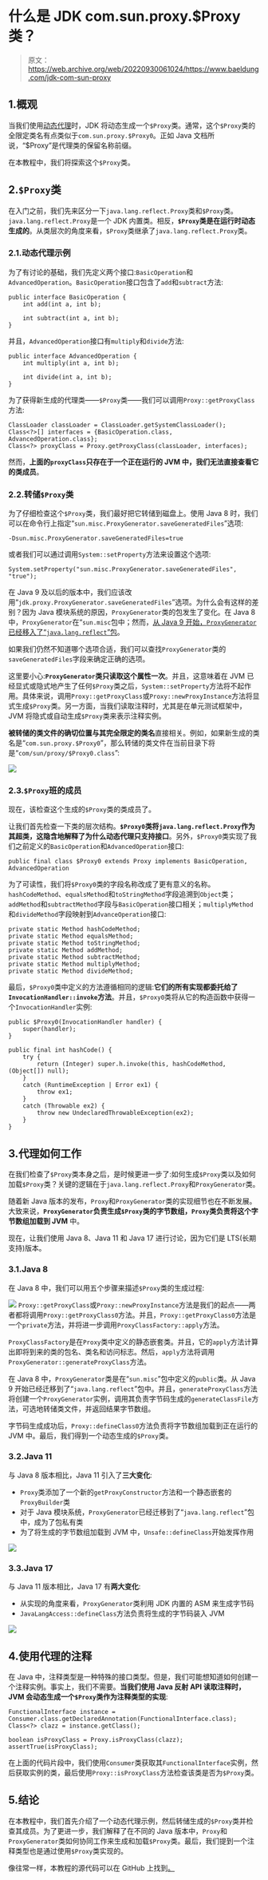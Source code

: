 # 什么是 JDK com.sun.proxy.$Proxy 类？

> 原文：<https://web.archive.org/web/20220930061024/https://www.baeldung.com/jdk-com-sun-proxy>

## 1.概观

当我们使用[动态代理](/web/20220810235425/https://www.baeldung.com/java-dynamic-proxies)时，JDK 将动态生成一个`$Proxy`类。通常，这个`$Proxy`类的全限定类名有点类似于`com.sun.proxy.$Proxy0`。正如 Java 文档所说，“$Proxy”是代理类的保留名称前缀。

在本教程中，我们将探索这个`$Proxy`类。

## 2.`$Proxy`类

在入门之前，我们先来区分一下`java.lang.reflect.Proxy`类和`$Proxy`类。`java.lang.reflect.Proxy`是一个 JDK 内置类。相反，**`$Proxy`类是在运行时动态生成的**。从类层次的角度来看，`$Proxy`类继承了`java.lang.reflect.Proxy`类。

### 2.1.动态代理示例

为了有讨论的基础，我们先定义两个接口:`BasicOperation`和`AdvancedOperation`。`BasicOperation`接口包含了`add`和`subtract`方法:

```
public interface BasicOperation {
    int add(int a, int b);

    int subtract(int a, int b);
}
```

并且，`AdvancedOperation`接口有`multiply`和`divide`方法:

```
public interface AdvancedOperation {
    int multiply(int a, int b);

    int divide(int a, int b);
}
```

为了获得新生成的代理类——`$Proxy`类——我们可以调用`Proxy::getProxyClass`方法:

```
ClassLoader classLoader = ClassLoader.getSystemClassLoader();
Class<?>[] interfaces = {BasicOperation.class, AdvancedOperation.class};
Class<?> proxyClass = Proxy.getProxyClass(classLoader, interfaces);
```

然而，**上面的`proxyClass`只存在于一个正在运行的 JVM 中，我们无法直接查看它的类成员**。

### 2.2.转储`$Proxy`类

为了仔细检查这个`$Proxy`类，我们最好把它转储到磁盘上。使用 Java 8 时，我们可以在命令行上指定“`sun.misc.ProxyGenerator.saveGeneratedFiles`”选项:

```
-Dsun.misc.ProxyGenerator.saveGeneratedFiles=true
```

或者我们可以通过调用`System::setProperty`方法来设置这个选项:

```
System.setProperty("sun.misc.ProxyGenerator.saveGeneratedFiles", "true");
```

在 Java 9 及以后的版本中，我们应该改用“`jdk.proxy.ProxyGenerator.saveGeneratedFiles`”选项。为什么会有这样的差别？因为 Java 模块系统的原因，`ProxyGenerator`类的包发生了变化。在 Java 8 中，`ProxyGenerator`在“`sun.misc`包中；然而，[从 Java 9 开始，`ProxyGenerator`已经移入了“`java.lang.reflect`”包](https://web.archive.org/web/20220810235425/https://bugs.openjdk.java.net/browse/JDK-8145416)。

如果我们仍然不知道哪个选项合适，我们可以查找`ProxyGenerator`类的`saveGeneratedFiles`字段来确定正确的选项。

这里要小心:**`ProxyGenerator`类只读取这个属性一次**。并且，这意味着在 JVM 已经显式或隐式地产生了任何`$Proxy`类之后，`System::setProperty`方法将不起作用。具体来说，调用`Proxy::getProxyClass`或`Proxy::newProxyInstance`方法将显式生成`$Proxy`类。另一方面，当我们读取注释时，尤其是在单元测试框架中，JVM 将隐式或自动生成`$Proxy`类来表示注释实例。

**被转储的类文件的确切位置与其完全限定的类名**直接相关。例如，如果新生成的类名是“`com.sun.proxy.$Proxy0`”，那么转储的类文件在当前目录下将是“`com/sun/proxy/$Proxy0.class`”:

[![](img/ba627b8cad1806819dd915c174ce9219.png)](/web/20220810235425/https://www.baeldung.com/wp-content/uploads/2022/05/p1.png)

### 2.3.`$Proxy`班的成员

现在，该检查这个生成的`$Proxy`类的类成员了。

让我们首先检查一下类的层次结构。**`$Proxy0`类将`java.lang.reflect.Proxy`作为其超类，这隐含地解释了为什么动态代理只支持接口**。另外，`$Proxy0`类实现了我们之前定义的`BasicOperation`和`AdvancedOperation`接口:

```
public final class $Proxy0 extends Proxy implements BasicOperation, AdvancedOperation
```

为了可读性，我们将`$Proxy0`类的字段名称改成了更有意义的名称。`hashCodeMethod`、`equalsMethod`和`toStringMethod`字段追溯到`Object`类；`addMethod`和`subtractMethod`字段与`BasicOperation`接口相关；`multiplyMethod`和`divideMethod`字段映射到`AdvanceOperation`接口:

```
private static Method hashCodeMethod;
private static Method equalsMethod;
private static Method toStringMethod;
private static Method addMethod;
private static Method subtractMethod;
private static Method multiplyMethod;
private static Method divideMethod;
```

最后，`$Proxy0`类中定义的方法遵循相同的逻辑:**它们的所有实现都委托给了`InvocationHandler::invoke`方法**。并且，`$Proxy0`类将从它的构造函数中获得一个`InvocationHandler`实例:

```
public $Proxy0(InvocationHandler handler) {
    super(handler);
}

public final int hashCode() {
    try {
        return (Integer) super.h.invoke(this, hashCodeMethod, (Object[]) null);
    }
    catch (RuntimeException | Error ex1) {
        throw ex1;
    }
    catch (Throwable ex2) {
        throw new UndeclaredThrowableException(ex2);
    }
}
```

## 3.代理如何工作

在我们检查了`$Proxy`类本身之后，是时候更进一步了:如何生成`$Proxy`类以及如何加载`$Proxy`类？关键的逻辑在于`java.lang.reflect.Proxy`和`ProxyGenerator`类。

随着新 Java 版本的发布，`Proxy`和`ProxyGenerator`类的实现细节也在不断发展。大致来说，**`ProxyGenerator`负责生成`$Proxy`类的字节数组，`Proxy`类负责将这个字节数组加载到 JVM** 中。

现在，让我们使用 Java 8、Java 11 和 Java 17 进行讨论，因为它们是 LTS(长期支持)版本。

### 3.1.Java 8

在 Java 8 中，我们可以用五个步骤来描述`$Proxy`类的生成过程:

[![](img/bfcf6d6b4f351491f18735553f5572eb.png)](/web/20220810235425/https://www.baeldung.com/wp-content/uploads/2022/05/p8.png)
`Proxy::getProxyClass`或`Proxy::newProxyInstance`方法是我们的起点——两者都将调用`Proxy::getProxyClass0`方法。并且，`Proxy::getProxyClass0`方法是一个`private`方法，并将进一步调用`ProxyClassFactory::apply`方法。

`ProxyClassFactory`是在`Proxy`类中定义的静态嵌套类。并且，它的`apply`方法计算出即将到来的类的包名、类名和访问标志。然后，`apply`方法将调用`ProxyGenerator::generateProxyClass`方法。

在 Java 8 中，`ProxyGenerator`类是在“`sun.misc`”包中定义的`public`类。从 Java 9 开始已经迁移到了“`java.lang.reflect`”包中。并且，`generateProxyClass`方法将创建一个`ProxyGenerator`实例，调用其负责字节码生成的`generateClassFile`方法，可选地转储类文件，并返回结果字节数组。

字节码生成成功后，`Proxy::defineClass0`方法负责将字节数组加载到正在运行的 JVM 中。最后，我们得到一个动态生成的`$Proxy`类。

### 3.2.Java 11

与 Java 8 版本相比，Java 11 引入了**三大变化**:

*   `Proxy`类添加了一个新的`getProxyConstructor`方法和一个静态嵌套的`ProxyBuilder`类
*   对于 Java 模块系统，`ProxyGenerator`已经迁移到了“`java.lang.reflect`”包中，成为了包私有类
*   为了将生成的字节数组加载到 JVM 中，`Unsafe::defineClass`开始发挥作用

[![](img/f52e07eaff4ee4cc51efdbc94b2bf3b4.png)](/web/20220810235425/https://www.baeldung.com/wp-content/uploads/2022/05/p11.png)

### 3.3.Java 17

与 Java 11 版本相比，Java 17 有**两大变化**:

*   从实现的角度来看，`ProxyGenerator`类利用 JDK 内置的 ASM 来生成字节码
*   `JavaLangAccess::defineClass`方法负责将生成的字节码装入 JVM

[![](img/88df40d1696d525d4cab44288db1809a.png)](/web/20220810235425/https://www.baeldung.com/wp-content/uploads/2022/05/p17.png)

## 4.使用代理的注释

在 Java 中，注释类型是一种特殊的接口类型。但是，我们可能想知道如何创建一个注释实例。事实上，我们不需要。**当我们使用 Java 反射 API 读取注释时，JVM 会动态生成一个`$Proxy`类作为注释类型的实现**:

```
FunctionalInterface instance = Consumer.class.getDeclaredAnnotation(FunctionalInterface.class);
Class<?> clazz = instance.getClass();

boolean isProxyClass = Proxy.isProxyClass(clazz);
assertTrue(isProxyClass);
```

在上面的代码片段中，我们使用`Consumer`类获取其`FunctionalInterface`实例，然后获取实例的类，最后使用`Proxy::isProxyClass`方法检查该类是否为`$Proxy`类。

## 5.结论

在本教程中，我们首先介绍了一个动态代理示例，然后转储生成的`$Proxy`类并检查其成员。为了更进一步，我们解释了在不同的 Java 版本中，`Proxy`和`ProxyGenerator`类如何协同工作来生成和加载`$Proxy`类。最后，我们提到一个注释类型也是通过使用`$Proxy`类实现的。

像往常一样，本教程的源代码可以在 GitHub 上找到[。](https://web.archive.org/web/20220810235425/https://github.com/eugenp/tutorials/tree/master/core-java-modules/core-java-reflection-2)